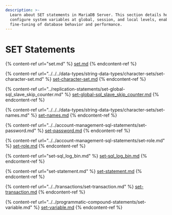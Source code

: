 ```yaml
---
description: >-
  Learn about SET statements in MariaDB Server. This section details how to
  configure system variables at global, session, and local levels, enabling
  fine-tuning of database behavior and performance.
---
```


# SET Statements

{% content-ref url="set.md" %}
[set.md](set.md)
{% endcontent-ref %}

{% content-ref url="../../../data-types/string-data-types/character-sets/set-character-set.md" %}
[set-character-set.md](../../../data-types/string-data-types/character-sets/set-character-set.md)
{% endcontent-ref %}

{% content-ref url="../replication-statements/set-global-sql_slave_skip_counter.md" %}
[set-global-sql\_slave\_skip\_counter.md](../replication-statements/set-global-sql_slave_skip_counter.md)
{% endcontent-ref %}

{% content-ref url="../../../data-types/string-data-types/character-sets/set-names.md" %}
[set-names.md](../../../data-types/string-data-types/character-sets/set-names.md)
{% endcontent-ref %}

{% content-ref url="../../account-management-sql-statements/set-password.md" %}
[set-password.md](../../account-management-sql-statements/set-password.md)
{% endcontent-ref %}

{% content-ref url="../../account-management-sql-statements/set-role.md" %}
[set-role.md](../../account-management-sql-statements/set-role.md)
{% endcontent-ref %}

{% content-ref url="set-sql_log_bin.md" %}
[set-sql\_log\_bin.md](set-sql_log_bin.md)
{% endcontent-ref %}

{% content-ref url="set-statement.md" %}
[set-statement.md](set-statement.md)
{% endcontent-ref %}

{% content-ref url="../../transactions/set-transaction.md" %}
[set-transaction.md](../../transactions/set-transaction.md)
{% endcontent-ref %}

{% content-ref url="../../programmatic-compound-statements/set-variable.md" %}
[set-variable.md](../../programmatic-compound-statements/set-variable.md)
{% endcontent-ref %}
